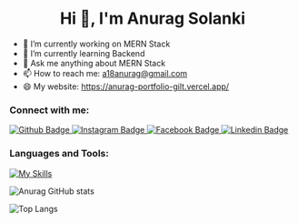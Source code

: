  <h1 align="center">Hi 👋, I'm Anurag Solanki</h1>

- 🔭 I’m currently working on MERN Stack
- 🌱 I’m currently learning Backend
- 💬 Ask me anything about MERN Stack 
- 📫 How to reach me: a18anurag@gmail.com
- 😄 My website: https://anurag-portfolio-gilt.vercel.app/
  
### Connect with me:
<div id="badges">
  <a href="https://github.com/a4annu11">
    <img src="https://img.shields.io/badge/Github-white?style=for-the-badge&logo=Github&logoColor=black" alt="Github Badge"/>
  </a>
   <a href="https://www.instagram.com/annuu.solanki/?next=%2F">
    <img src="https://img.shields.io/badge/Instagram-purple?style=for-the-badge&logo=instagram&logoColor=white" alt="Instagram Badge"/>
  </a>
   <a href="https://www.facebook.com/annu.solanki.714655">
    <img src="https://img.shields.io/badge/Facebook-blue?style=for-the-badge&logo=facebook&logoColor=white" alt="Facebook Badge"/>
  </a>
   <a href="https://www.linkedin.com/in/anuragsolanki18/">
    <img src="https://img.shields.io/badge/LinkedIn-0077B5?style=for-the-badge&logo=linkedin&logoColor=white" alt="Linkedin Badge"/>
  </a>
</div>

### Languages and Tools:
[![My Skills](https://skillicons.dev/icons?i=java,javascript,react,next,nodejs,mongodb,firebase,github,git,postman,html,css&perline=5)](https://skillicons.dev)

![Anurag GitHub stats](https://github-readme-stats.vercel.app/api?username=a4annu11&show_icons=true&theme=dark)

![Top Langs](https://github-readme-stats.vercel.app/api/top-langs/?username=a4annu11&theme=dark)


<br>


